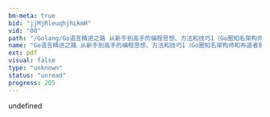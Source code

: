 ```yaml
---
bm-meta: true
bid: "jjMjRleuqhjhLkmH"
vid: "00"
path: "/Golang/Go语言精进之路 从新手到高手的编程思想、方法和技巧1（Go圈知名架构师和布道者撰写，3大Go社区力荐，哲学、思维、技巧等66个主题快速帮你写出高... (Z-Library).pdf"
name: "Go语言精进之路 从新手到高手的编程思想、方法和技巧1（Go圈知名架构师和布道者撰写，3大Go社区力荐，哲学、思维、技巧等66个主题快速帮你写出高... (Z-Library)"
ext: pdf
visual: false
type: "unknown"
status: "unread"
progress: 205
---
```

undefined